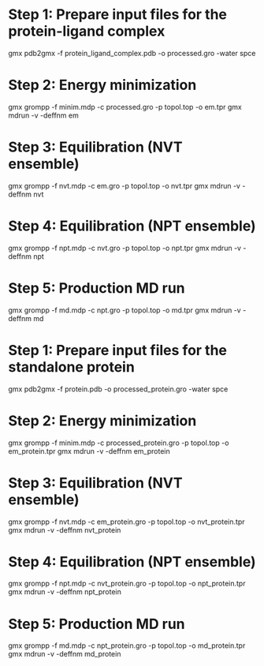 # Step 1: Prepare input files for the protein-ligand complex
gmx pdb2gmx -f protein_ligand_complex.pdb -o processed.gro -water spce

# Step 2: Energy minimization
gmx grompp -f minim.mdp -c processed.gro -p topol.top -o em.tpr
gmx mdrun -v -deffnm em

# Step 3: Equilibration (NVT ensemble)
gmx grompp -f nvt.mdp -c em.gro -p topol.top -o nvt.tpr
gmx mdrun -v -deffnm nvt

# Step 4: Equilibration (NPT ensemble)
gmx grompp -f npt.mdp -c nvt.gro -p topol.top -o npt.tpr
gmx mdrun -v -deffnm npt

# Step 5: Production MD run
gmx grompp -f md.mdp -c npt.gro -p topol.top -o md.tpr
gmx mdrun -v -deffnm md
# Step 1: Prepare input files for the standalone protein
gmx pdb2gmx -f protein.pdb -o processed_protein.gro -water spce

# Step 2: Energy minimization
gmx grompp -f minim.mdp -c processed_protein.gro -p topol.top -o em_protein.tpr
gmx mdrun -v -deffnm em_protein

# Step 3: Equilibration (NVT ensemble)
gmx grompp -f nvt.mdp -c em_protein.gro -p topol.top -o nvt_protein.tpr
gmx mdrun -v -deffnm nvt_protein

# Step 4: Equilibration (NPT ensemble)
gmx grompp -f npt.mdp -c nvt_protein.gro -p topol.top -o npt_protein.tpr
gmx mdrun -v -deffnm npt_protein

# Step 5: Production MD run
gmx grompp -f md.mdp -c npt_protein.gro -p topol.top -o md_protein.tpr
gmx mdrun -v -deffnm md_protein
